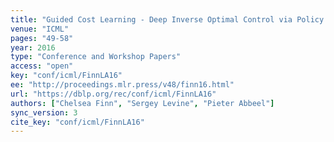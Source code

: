 ```yaml
---
title: "Guided Cost Learning - Deep Inverse Optimal Control via Policy Optimization."
venue: "ICML"
pages: "49-58"
year: 2016
type: "Conference and Workshop Papers"
access: "open"
key: "conf/icml/FinnLA16"
ee: "http://proceedings.mlr.press/v48/finn16.html"
url: "https://dblp.org/rec/conf/icml/FinnLA16"
authors: ["Chelsea Finn", "Sergey Levine", "Pieter Abbeel"]
sync_version: 3
cite_key: "conf/icml/FinnLA16"
---
```

